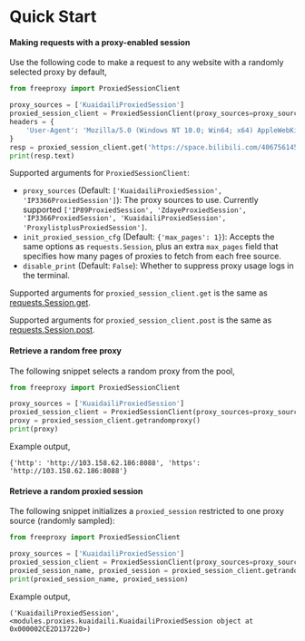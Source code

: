 # Quick Start

#### Making requests with a proxy-enabled session

Use the following code to make a request to any website with a randomly selected proxy by default,

```python
from freeproxy import ProxiedSessionClient

proxy_sources = ['KuaidailiProxiedSession']
proxied_session_client = ProxiedSessionClient(proxy_sources=proxy_sources)
headers = {
    'User-Agent': 'Mozilla/5.0 (Windows NT 10.0; Win64; x64) AppleWebKit/537.36 (KHTML, like Gecko) Chrome/98.0.4758.102 Safari/537.36'
}
resp = proxied_session_client.get('https://space.bilibili.com/406756145', headers=headers)
print(resp.text)
```

Supported arguments for `ProxiedSessionClient`:

- `proxy_sources` (Default: `['KuaidailiProxiedSession', 'IP3366ProxiedSession']`): The proxy sources to use. Currently supported `['IP89ProxiedSession', 'ZdayeProxiedSession', 'IP3366ProxiedSession', 'KuaidailiProxiedSession', 'ProxylistplusProxiedSession']`.
- `init_proxied_session_cfg` (Default: `{'max_pages': 1}`): Accepts the same options as `requests.Session`, plus an extra `max_pages` field that specifies how many pages of proxies to fetch from each free source.
- `disable_print` (Default: `False`): Whether to suppress proxy usage logs in the terminal.

Supported arguments for `proxied_session_client.get` is the same as [requests.Session.get](https://requests.readthedocs.io/en/latest/).

Supported arguments for `proxied_session_client.post` is the same as [requests.Session.post](https://requests.readthedocs.io/en/latest/).

#### Retrieve a random free proxy

The following snippet selects a random proxy from the pool,

```python
from freeproxy import ProxiedSessionClient

proxy_sources = ['KuaidailiProxiedSession']
proxied_session_client = ProxiedSessionClient(proxy_sources=proxy_sources)
proxy = proxied_session_client.getrandomproxy()
print(proxy)
```

Example output,

```
{'http': 'http://103.158.62.186:8088', 'https': 'http://103.158.62.186:8088'}
```

#### Retrieve a random proxied session

The following snippet initializes a `proxied_session` restricted to one proxy source (randomly sampled):

```python
from freeproxy import ProxiedSessionClient

proxy_sources = ['KuaidailiProxiedSession']
proxied_session_client = ProxiedSessionClient(proxy_sources=proxy_sources)
proxied_session_name, proxied_session = proxied_session_client.getrandomproxiedsession()
print(proxied_session_name, proxied_session)
```

Example output,

```
('KuaidailiProxiedSession', <modules.proxies.kuaidaili.KuaidailiProxiedSession object at 0x000002CE2D137220>)
```
